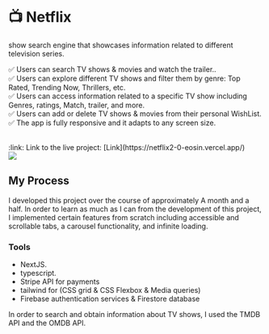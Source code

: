 # :tv: Netflix

show search engine that showcases information related to different television series.

✅ Users can search TV shows & movies and watch the trailer..  
✅ Users can explore different TV shows and filter them by genre: Top Rated, Trending Now, Thrillers, etc.  
✅ Users can access information related to a specific TV show including Genres, ratings, Match, trailer, and more.  
✅ Users can add or delete TV shows & movies from their personal WishList.
✅ The app is fully responsive and it adapts to any screen size. 


<br/>
:link: Link to the live project: [Link](https://netflix2-0-eosin.vercel.app/)  
<br/>
<img src='netflix/public/netflix.PNG'/>
<br/>

## My Process

I developed this project over the course of approximately A month and a half. In order to learn as much as I can from the development of this project, I implemented certain features from scratch including accessible and scrollable tabs, a carousel functionality, and infinite loading.

### Tools

- NextJS. 
- typescript.
- Stripe API for payments
- tailwind for (CSS grid & CSS Flexbox & Media queries)
- Firebase authentication services & Firestore database

In order to search and obtain information about TV shows, I used the TMDB API and the OMDB API.